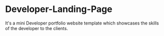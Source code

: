 # Developer-Landing-Page
It's a mini Developer portfolio website template which showcases the skills of the developer to the clients.
